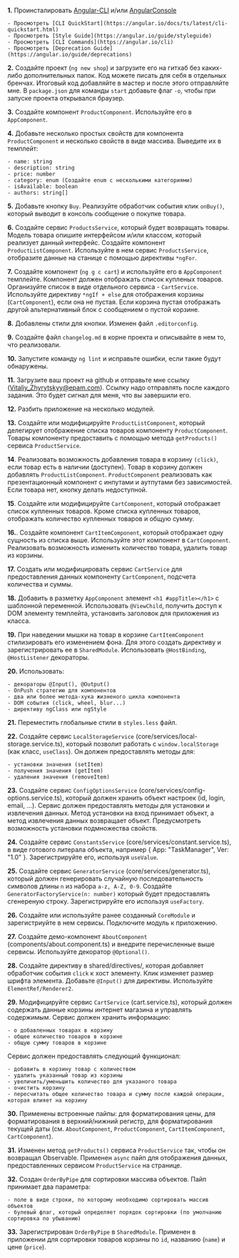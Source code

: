 **1.** Проинсталировать [Angular-CLI](https://github.com/angular/angular-cli) и/или [AngularConsole](https://angularconsole.com)

	- Просмотреть [CLI QuickStart](https://angular.io/docs/ts/latest/cli-quickstart.html)
	- Просмотреть [Style Guide](https://angular.io/guide/styleguide)
	- Просмотреть [СLI Commands](https://angular.io/cli)
	- Просмотреть [Deprecation Guide](https://angular.io/guide/deprecations)

**2.** Создайте проект (`ng new shop`) и загрузите его на гитхаб без каких-либо дополнительных папок. Код можете писать для себя в отдельных бренчах. Итоговый код добавляйте в мастер и после этого отправляйте мне. В `package.json` для команды `start` добавьте флаг `-o`, чтобы при запуске проекта открывался браузер.

**3.** Создайте компонент `ProductComponent`. Используйте его в `AppComponent`.

**4.** Добавьте несколько простых свойств для компонента `ProductComponent` и несколько свойств в виде массива. Выведите их в темплейт:

	- name: string
	- description: string
	- price: number
	- category: enum (Создайте enum с несколькими категориями)
	- isAvailable: boolean
	- authors: string[]

**5.** Добавьте кнопку `Buy`. Реализуйте обработчик события клик `onBuy()`, который выводит в консоль сообщение о покупке товара.

**6.** Создайте сервис `ProductsService`, который будет возвращать товары. Модель товара опишите интерфейсом и/или классом,
который реализует данный интерфейс. Создайте компонент `ProductListComponent`. Используйте в нем сервис `ProductsService`, отобразите данные на станице c помощью директивы `*ngFor`.

**7.** Создайте компонент (`ng g c cart`) и используйте его в `AppComponent` темплейте. Компонент должен отображать список купленых товаров.
Организуйте список в виде отдельного сервиса - `CartService`. Используйте директиву `*ngIf + else` для отображения корзины (`CartComponent`), если она не пустая. Если корзина пустая отображать другой альтернативный блок с сообщением о пустой корзине.

**8.** Добавлены стили для кнопки. Изменен файл `.editorconfig`.

**9.** Создайте файл `changelog.md` в корне проекта и описывайте в нем то, что реализовали.

**10.** Запустите команду `ng lint` и исправьте ошибки, если такие будут обнаружены.

**11.** Загрузите ваш проект на github и отправьте мне ссылку (Vitaliy_Zhyrytskyy@epam.com). Cсылку надо отправлять после каждого задания. Это будет сигнал для меня, что вы завершили его.

**12.** Разбить приложение на несколько модулей.

**13.** Создайте или модифицируйте `ProductListComponent`, который делегирует отображение списка товаров компоненту `ProductComponent`. Товары компоненту предоставить с помощью метода `getProducts()` сервиса `ProductService`.

**14**. Реализовать возможность добавления товара в корзину `(click)`, если товар есть в наличии (доступен). Товар в корзину должен добавлять `ProductListComponent`. `ProductComponent` реализовать как презентационный компонент с инпутами и аутпутами без зависимостей. Если товара нет, кнопку делать недоступной. 

**15**. Создайте или модифицируйте `CartComponent`, который отображает список купленных товаров. Кроме списка купленных товаров, отображать количество купленных товаров и общую сумму.

**16.**. Создайте компонент `СartItemComponent`, который отображает одну сущность из списка выше. Используйте этот компонент в `CartComponent`. Реализовать возможность изменить количество товара, удалить товар из корзины.

**17.** Создать или модифицировать сервис `CartService` для предоставления данных компоненту `CartComponent`, подсчета количества и суммы.

**18.** Добавить в разметку `AppComponent` элемент `<h1 #appTitle></h1>` с шаблонной переменной. Использовать `@ViewChild`, получить доступ к DOM элементу темплейта, установить заголовок для приложения из класса.

**19.** При наведении мышки на товар в корзине `CartItemComponent` стилизировать его изменением фона. Для этого создать директиву и зарегистрировать ее в `SharedModule`. Использовать `@HostBinding`, `@HostListener` декораторы.

**20.** Использовать:

	- декораторы @Input(), @Output()
	- OnPush стратегию для компонентов
	- два или более метода-хука жизненого цикла компонента
	- DOM события (click, wheel, blur...)
	- директиву ngClass или ngStyle

**21.** Переместить глобальные стили в `styles.less` файл.

**22.** Создайте сервис `LocalStorageService` (core/services/local-storage.service.ts), который позволит работать с `window.localStorage` (как класс, `useClass`). Он должен предоставлять методы для:

	- установки значения (setItem)
	- получения значения (getItem)
	- удаления значения (removeItem)

**23.** Создайте сервис `ConfigOptionsService` (core/services/config-options.service.ts), который должен хранить объект настроек (id, login, email, ...). Сервис должен предоставлять методы для установки и извлечения данных. Метод установки на вход принимает объект, а метод извлечения данных возвращает объект. Предусмотреть возможность установки подмножества свойств.

**24.** Создайте сервис `ConstantsService` (core/services/constant.service.ts), в виде готового литерала объекта, например { App: "TaskManager", Ver: "1.0" }. Зарегистрируйте его, используя `useValue`.

**25.** Создайте сервис `GeneratorService` (core/services/generator.ts), который должен генерировать случайную последовательность символов длины `n` из набора `a-z, A-Z, 0-9`. Создайте `GeneratorFactoryService(n: number)` который будет предоставлять сгенереную строку. Зарегистрируйте его используя `useFactory`.

**26.** Создайте или используйте ранее созданный `CoreModule` и зарегистриуйте в нем сервисы. Подключите модуль к приложению.

**27.** Создайте демо-компонент `AboutComponent` (components/about.component.ts) и внедрите перечисленные выше сервисы. Используйте декоратор `@Optional()`.

**28.** Создайте директиву в shared/directives/, которая добавляет обработчик события `click` к хост элементу. 
Клик изменяет размер шрифта элемента. Добавьте `@Input()` для директивы. Используйте `ElementRef/Renderer2`.

**29.** Модифицируйте сервис `CartService` (cart.service.ts), который должен содержать данные корзины интернет магазина и управлять содержимым. Сервис должен хранить информацию:

	- о добавленных товарах в корзину
	- общее количество товаров в корзине
	- общую сумму товаров в корзине

Сервис должен предоставлять следующий функционал:

	- добавить в корзину товар с количеством
	- удалить указанный товар из корзины
	- увеличить/уменьшить количество для указаного товара
	- очистить корзину
	- пересчитать общее количество товара и сумму после каждой операции, которая влияет на корзину

**30.** Применены встроенные пайпы: для форматирования цены, для форматирования в верхний/нижний регистр, для форматирования текущей даты (см. `AboutComponent`, `ProductComponent`, `CartItemComponent`, `CartComponent`).

**31.** Изменен метод `getProducts()` сервиса `ProductService` так, чтобы он возвращал Observable. Применен `async` пайп для отображения данных, предоставленных сервисом `ProductService` на странице.

**32.** Создан `OrderByPipe` для сортировки массива объектов. Пайп принимает два параметра:

	- поле в виде строки, по которому необходимо сортировать массив объектов
	- булевый флаг, который определяет порядок сортировки (по умолчанию сортировка по убыванию)

**33.** Зарегистрирован `OrderByPipe` в `SharedModule`. Применен в приложении для сортировки товаров корзины по `id`, названию (`name`) и цене (`price`).

